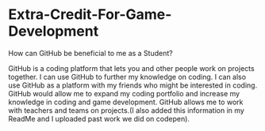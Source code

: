 # Extra-Credit-For-Game-Development

How can GitHub be beneficial to me as a Student?

GitHub is a coding platform that lets you and other people work on projects together. I can use GitHub to further my knowledge on coding. I can also use GitHub as a platform with my friends who might be interested in coding. GitHub would allow me to expand my coding portfolio and increase my knowledge in coding and game development. GitHub allows me to work with teachers and teams on projects.(I also added this information in my ReadMe and I uploaded past work we did on codepen). 
